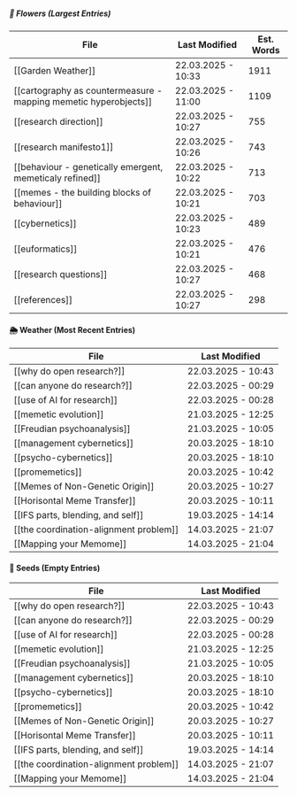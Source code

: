 ##### 🌺 Flowers (Largest Entries)
<!-- QueryToSerialize: TABLE dateformat(file.mtime, "dd.MM.yyyy - HH:mm") AS "Last Modified", round(file.size / 5) AS "Est. Words" FROM "source/content" WHERE file.size > 0 SORT file.size DESC LIMIT 10 -->
<!-- SerializedQuery: TABLE dateformat(file.mtime, "dd.MM.yyyy - HH:mm") AS "Last Modified", round(file.size / 5) AS "Est. Words" FROM "source/content" WHERE file.size > 0 SORT file.size DESC LIMIT 10 -->

| File                                                                                                                                             | Last Modified      | Est. Words |
| ------------------------------------------------------------------------------------------------------------------------------------------------ | ------------------ | ---------- |
| [[Garden Weather]]                                                                                             | 22.03.2025 - 10:33 | 1911       |
| [[cartography as countermeasure - mapping memetic hyperobjects]] | 22.03.2025 - 11:00 | 1109       |
| [[research direction]]                                                                                     | 22.03.2025 - 10:27 | 755        |
| [[research manifesto1]]                                                                                   | 22.03.2025 - 10:26 | 743        |
| [[behaviour - genetically emergent, memeticaly refined]]                 | 22.03.2025 - 10:22 | 713        |
| [[memes - the building blocks of behaviour]]                                         | 22.03.2025 - 10:21 | 703        |
| [[cybernetics]]                                                                                                   | 22.03.2025 - 10:23 | 489        |
| [[euformatics]]                                                                                                   | 22.03.2025 - 10:21 | 476        |
| [[research questions]]                                                                                     | 22.03.2025 - 10:27 | 468        |
| [[references]]                                                                                                     | 22.03.2025 - 10:27 | 298        |
<!-- SerializedQuery END -->

#### 🌦️ Weather (Most Recent Entries)
<!-- QueryToSerialize: TABLE dateformat(file.mtime, "dd.MM.yyyy - HH:mm") AS "Last Modified" FROM "source/content" WHERE file.size = 0 SORT file.mtime DESC -->
<!-- SerializedQuery: TABLE dateformat(file.mtime, "dd.MM.yyyy - HH:mm") AS "Last Modified" FROM "source/content" WHERE file.size = 0 SORT file.mtime DESC -->

| File                                                                                         | Last Modified      |
| -------------------------------------------------------------------------------------------- | ------------------ |
| [[why do open research?]]                           | 22.03.2025 - 10:43 |
| [[can anyone do research?]]                       | 22.03.2025 - 00:29 |
| [[use of AI for research]]                         | 22.03.2025 - 00:28 |
| [[memetic evolution]]                                   | 21.03.2025 - 12:25 |
| [[Freudian psychoanalysis]]                       | 21.03.2025 - 10:05 |
| [[management cybernetics]]                         | 20.03.2025 - 18:10 |
| [[psycho-cybernetics]]                                 | 20.03.2025 - 18:10 |
| [[promemetics]]                                               | 20.03.2025 - 10:42 |
| [[Memes of Non-Genetic Origin]]               | 20.03.2025 - 10:27 |
| [[Horisontal Meme Transfer]]                     | 20.03.2025 - 10:11 |
| [[IFS parts, blending, and self]]           | 19.03.2025 - 14:14 |
| [[the coordination-alignment problem]] | 14.03.2025 - 21:07 |
| [[Mapping your Memome]]                               | 14.03.2025 - 21:04 |
<!-- SerializedQuery END -->

#### 🌰 Seeds (Empty Entries)
<!-- QueryToSerialize: TABLE dateformat(file.mtime, "dd.MM.yyyy - HH:mm") AS "Last Modified" FROM "source/content" WHERE file.size = 0 SORT file.mtime DESC -->
<!-- SerializedQuery: TABLE dateformat(file.mtime, "dd.MM.yyyy - HH:mm") AS "Last Modified" FROM "source/content" WHERE file.size = 0 SORT file.mtime DESC -->

| File                                                                                         | Last Modified      |
| -------------------------------------------------------------------------------------------- | ------------------ |
| [[why do open research?]]                           | 22.03.2025 - 10:43 |
| [[can anyone do research?]]                       | 22.03.2025 - 00:29 |
| [[use of AI for research]]                         | 22.03.2025 - 00:28 |
| [[memetic evolution]]                                   | 21.03.2025 - 12:25 |
| [[Freudian psychoanalysis]]                       | 21.03.2025 - 10:05 |
| [[management cybernetics]]                         | 20.03.2025 - 18:10 |
| [[psycho-cybernetics]]                                 | 20.03.2025 - 18:10 |
| [[promemetics]]                                               | 20.03.2025 - 10:42 |
| [[Memes of Non-Genetic Origin]]               | 20.03.2025 - 10:27 |
| [[Horisontal Meme Transfer]]                     | 20.03.2025 - 10:11 |
| [[IFS parts, blending, and self]]           | 19.03.2025 - 14:14 |
| [[the coordination-alignment problem]] | 14.03.2025 - 21:07 |
| [[Mapping your Memome]]                               | 14.03.2025 - 21:04 |
<!-- SerializedQuery END -->
